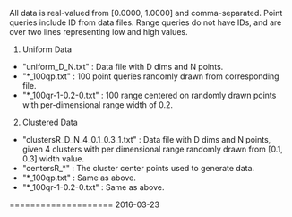 
All data is real-valued from [0.0000, 1.0000] and comma-separated.
Point queries include ID from data files.
Range queries do not have IDs, and are over two lines representing low and high values.

1. Uniform Data

 - "uniform_D_N.txt" : Data file with D dims and N points.
 - "*_100qp.txt" : 100 point queries randomly drawn from corresponding file.
 - "*_100qr-1-0.2-0.txt" : 100 range centered on randomly drawn points with per-dimensional range width of 0.2.


2. Clustered Data

 - "clustersR_D_N_4_0.1_0.3_1.txt" : Data file with D dims and N points, given 4 clusters with per dimensional range randomly drawn from [0.1, 0.3] width value.
 - "centersR_*" : The cluster center points used to generate data.
 - "*_100qp.txt" : Same as above.
 - "*_100qr-1-0.2-0.txt" : Same as above.


====================
2016-03-23

